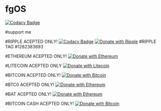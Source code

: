 # fgOS

[![Codacy Badge](https://app.codacy.com/project/badge/Grade/ed7a424ed40f46b7951a63c882f6fbf6)](https://www.codacy.com/gh/fgsoftware1/fgOS-BETA/dashboard?utm_source=github.com&amp;utm_medium=referral&amp;utm_content=fgsoftware1/fgOS-BETA&amp;utm_campaign=Badge_Grade)

#support me

#RIPPLE ACEPTED ONLY!
[![Codacy Badge](https://api.codacy.com/project/badge/Grade/18f5685584a04c73860fdb5918fc6f35)](https://app.codacy.com/gh/fgsoftware1/fgOS-BETA?utm_source=github.com&utm_medium=referral&utm_content=fgsoftware1/fgOS-BETA&utm_campaign=Badge_Grade_Settings)
[![Donate with Ripple](https://en.cryptobadges.io/badge/micro/rMdG3ju8pgyVh29ELPWaDuA74CpWW6Fxns)](https://en.cryptobadges.io/donate/rMdG3ju8pgyVh29ELPWaDuA74CpWW6Fxns)
#RIPPLE TAG
#1282383693

#ETHEREUM ACEPTED ONLY!
[![Donate with Ethereum](https://en.cryptobadges.io/badge/micro/0x85aE82307Dc611364a377acd2f8C58688958fd26)](https://en.cryptobadges.io/donate/0x85aE82307Dc611364a377acd2f8C58688958fd26)

#LITECOIN ACEPTED ONLY
[![Donate with Litecoin](https://en.cryptobadges.io/badge/micro/LYommjZS3cDCBVfXE2yURGsLByXfYtUPyA)](https://en.cryptobadges.io/donate/LYommjZS3cDCBVfXE2yURGsLByXfYtUPyA)

#BITCOIN ACEPTED ONLY!
[![Donate with Bitcoin](https://en.cryptobadges.io/badge/micro/1GeyzfmV5js5q78VB4LXxJi1yDKQ3S3xCa)](https://en.cryptobadges.io/donate/1GeyzfmV5js5q78VB4LXxJi1yDKQ3S3xCa)

#BTC0 ACEPTED ONLY!
[![Donate with Ethereum](https://en.cryptobadges.io/badge/micro/0x6751ec83e764180B64386e9588094F8cDc78e37e)](https://en.cryptobadges.io/donate/0x6751ec83e764180B64386e9588094F8cDc78e37e)

#BAT ACEPTED ONLY!
[![Donate with Ethereum](https://en.cryptobadges.io/badge/micro/0x79Ed45705E58C30FAF2fF6f47FFDfBDe7d84Ac03)](https://en.cryptobadges.io/donate/0x79Ed45705E58C30FAF2fF6f47FFDfBDe7d84Ac03)

#BITCOIN CASH ACEPTED ONLY!
[![Donate with Bitcoin](https://en.cryptobadges.io/badge/micro/1KrfBYqK9ahMR6oG1Mze3LzjsJaxqAgzcP)](https://en.cryptobadges.io/donate/1KrfBYqK9ahMR6oG1Mze3LzjsJaxqAgzcP)